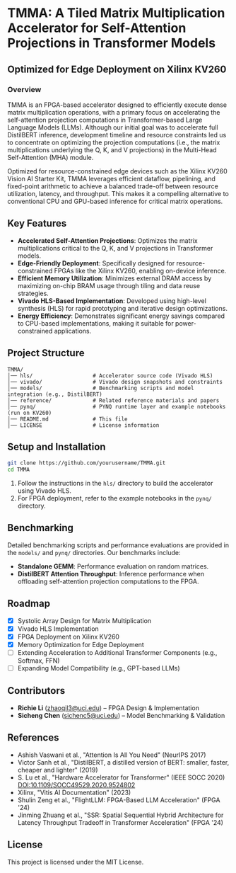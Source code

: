 # TMMA: A Tiled Matrix Multiplication Accelerator for Self-Attention Projections in Transformer Models

## Optimized for Edge Deployment on Xilinx KV260

### Overview
TMMA is an FPGA-based accelerator designed to efficiently execute dense matrix multiplication operations, with a primary focus on accelerating the self-attention projection computations in Transformer-based Large Language Models (LLMs). Although our initial goal was to accelerate full DistilBERT inference, development timeline and resource constraints led us to concentrate on optimizing the projection computations (i.e., the matrix multiplications underlying the Q, K, and V projections) in the Multi-Head Self-Attention (MHA) module.

Optimized for resource-constrained edge devices such as the Xilinx KV260 Vision AI Starter Kit, TMMA leverages efficient dataflow, pipelining, and fixed-point arithmetic to achieve a balanced trade-off between resource utilization, latency, and throughput. This makes it a compelling alternative to conventional CPU and GPU-based inference for critical matrix operations.

## Key Features
- **Accelerated Self-Attention Projections**: Optimizes the matrix multiplications critical to the Q, K, and V projections in Transformer models.
- **Edge-Friendly Deployment**: Specifically designed for resource-constrained FPGAs like the Xilinx KV260, enabling on-device inference.
- **Efficient Memory Utilization**: Minimizes external DRAM access by maximizing on-chip BRAM usage through tiling and data reuse strategies.
- **Vivado HLS-Based Implementation**: Developed using high-level synthesis (HLS) for rapid prototyping and iterative design optimizations.
- **Energy Efficiency**: Demonstrates significant energy savings compared to CPU-based implementations, making it suitable for power-constrained applications.

## Project Structure
```plaintext
TMMA/
│── hls/                   # Accelerator source code (Vivado HLS)
│── vivado/                # Vivado design snapshots and constraints
│── models/                # Benchmarking scripts and model integration (e.g., DistilBERT)
│── reference/             # Related reference materials and papers
│── pynq/                  # PYNQ runtime layer and example notebooks (run on KV260)
│── README.md              # This file
│── LICENSE                # License information
```

## Setup and Installation
```bash
git clone https://github.com/yourusername/TMMA.git
cd TMMA
```
1. Follow the instructions in the `hls/` directory to build the accelerator using Vivado HLS.
2. For FPGA deployment, refer to the example notebooks in the `pynq/` directory.

## Benchmarking
Detailed benchmarking scripts and performance evaluations are provided in the `models/` and `pynq/` directories. Our benchmarks include:
- **Standalone GEMM**: Performance evaluation on random matrices.
- **DistilBERT Attention Throughput**: Inference performance when offloading self-attention projection computations to the FPGA.

## Roadmap
- [x] Systolic Array Design for Matrix Multiplication
- [x] Vivado HLS Implementation
- [x] FPGA Deployment on Xilinx KV260
- [x] Memory Optimization for Edge Deployment
- [ ] Extending Acceleration to Additional Transformer Components (e.g., Softmax, FFN)
- [ ] Expanding Model Compatibility (e.g., GPT-based LLMs)

## Contributors
- **Richie Li** ([zhaoqil3@uci.edu](mailto:zhaoqil3@uci.edu)) – FPGA Design & Implementation
- **Sicheng Chen** ([sichenc5@uci.edu](mailto:sichenc5@uci.edu)) – Model Benchmarking & Validation

## References
- Ashish Vaswani et al., "Attention Is All You Need" (NeurIPS 2017)
- Victor Sanh et al., "DistilBERT, a distilled version of BERT: smaller, faster, cheaper and lighter" (2019)
- S. Lu et al., "Hardware Accelerator for Transformer" (IEEE SOCC 2020) [DOI:10.1109/SOCC49529.2020.9524802](https://ieeexplore.ieee.org/document/9524802)
- Xilinx, "Vitis AI Documentation" (2023)
- Shulin Zeng et al., "FlightLLM: FPGA-Based LLM Acceleration" (FPGA '24)
- Jinming Zhuang et al., "SSR: Spatial Sequential Hybrid Architecture for Latency Throughput Tradeoff in Transformer Acceleration" (FPGA '24)

## License
This project is licensed under the MIT License.
